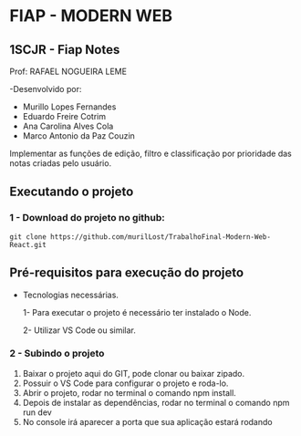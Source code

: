 # FIAP - MODERN WEB

## 1SCJR - Fiap Notes
Prof: RAFAEL NOGUEIRA LEME

-Desenvolvido por:
<ul>
  <li>Murillo Lopes Fernandes</li>
  <li>Eduardo Freire Cotrim</li>
  <li>Ana Carolina Alves Cola</li>
  <li>Marco Antonio da Paz Couzin</li>
</ul>

Implementar as funções de edição, filtro e classificação por prioridade das notas criadas pelo usuário. 

## Executando o projeto


### 1 - Download do projeto no github:

```
git clone https://github.com/murilLost/TrabalhoFinal-Modern-Web-React.git
```

##  Pré-requisitos para execução do projeto

- Tecnologias necessárias.

  1- Para executar o projeto é necessário ter instalado o Node.
  
  2- Utilizar VS Code ou similar.


### 2 - Subindo o projeto

<ol>
  <li>Baixar o projeto aqui do GIT, pode clonar ou baixar zipado.</li>
  <li>Possuir o VS Code para configurar o projeto e roda-lo.</li>
  <li>Abrir o projeto, rodar no terminal o comando npm install.</li>
  <li>Depois de instalar as dependências, rodar no terminal o comando npm run dev</li>
  <li>No console irá aparecer a porta que sua aplicação estará rodando</li>

